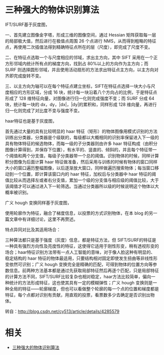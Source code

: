 

# 三种强大的物体识别算法

IFT/SURF基于灰度图，

一、首先建立图像金字塔，形成三维的图像空间，通过 Hessian 矩阵获取每一层的局部极大值，然后进行在极值点周围 26 个点进行 NMS，从而得到粗略的特征点，再使用二次插值法得到精确特征点所在的层（尺度），即完成了尺度不变。

二、在特征点选取一个与尺度相应的邻域，求出主方向，其中 SIFT 采用在一个正方形邻域内统计所有点的梯度方向，找到占 80%以上的方向作为主方向；而 SURF 则选择圆形邻域，并且使用活动扇形的方法求出特征点主方向，以主方向对齐即完成旋转不变。

三、以主方向为轴可以在每个特征点建立坐标，SIFT在特征点选择一块大小与尺度相应的方形区域，分成 16 块，统计每一块沿着八个方向占的比例，于是特征点形成了 128 维特征向量，对图像进行归一化则完成强度不变；而 SURF 分成 64 块，统计每一块的 dx，dy，|dx|，|dy|的累积和，同样形成 128 维向量，再进行归一化则完成了对比度不变与强度不变。



haar特征也是基于灰度图，

首先通过大量的具有比较明显的 haar 特征（矩形）的物体图像用模式识别的方法训练出分类器，分类器是个级联的，每级都以大概相同的识别率保留进入下一级的具有物体特征的候选物体，而每一级的子分类器则由许多 haar 特征构成（由积分图像计算得到，并保存下位置），有水平的、竖直的、倾斜的，并且每个特征带一个阈值和两个分支值，每级子分类器带一个总的阈值。识别物体的时候，同样计算积分图像为后面计算 haar 特征做准备，然后采用与训练的时候有物体的窗口同样大小的窗口遍历整幅图像，以后逐渐放大窗口，同样做遍历搜索物体；每当窗口移动到一个位置，即计算该窗口内的 haar 特征，加权后与分类器中 haar 特征的阈值比较从而选择左或者右分支值，累加一个级的分支值与相应级的阈值比较，大于该阈值才可以通过进入下一轮筛选。当通过分类器所以级的时候说明这个物体以大概率被识别。



广义 hough 变换同样基于灰度图，

使用轮廓作为特征，融合了梯度信息，以投票的方式识别物体，在本 blog 的另一篇文章中有详细讨论，这里不再赘述。





特点异同对比及其适用场合：



三种算法都只是基于强度（灰度）信息，都是特征方法，但 SIFT/SURF的特征是一种具有强烈方向性及亮度性的特征，这使得它适用于刚性形变，稍有透视形变的场合；haar特征识别方法带有一点人工智能的意味，对于像人脸这种有明显的、稳定结构的 haar 特征的物体最适用，只要结构相对固定即使发生扭曲等非线性形变依然可识别；广义 hough 变换完全是精确的匹配，可得到物体的位置方向等参数信息。前两种方法基本都是通过先获取局部特征然后再逐个匹配，只是局部特征的计算方法不同，SIFT/SURF比较复杂也相对稳定，haar方法比较简单，偏向一种统计的方法形成特征，这也使其具有一定的模糊弹性；广义 hough 变换则是一种全局的特征——轮廓梯度，但也可以看做整个轮廓的每一个点的位置和梯度都是特征，每个点都对识别有贡献，用直观的投票，看票数多少去确定是否识别出物体。

转自：http://blog.csdn.net/cy513/article/details/4285579




# 相关

- [三种强大的物体识别算法](https://blog.csdn.net/Liuqz2009/article/details/47623647?utm_source=blogxgwz3)
